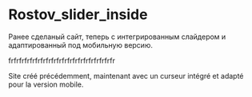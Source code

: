 # Rostov_slider_inside

Ранее сделаный сайт, теперь с интегрированным слайдером и адаптированный 
под мобильную версию.

frfrfrfrfrfrfrfrfrfrfrfrfrfrfrfrfrfrfrfr

Site créé précédemment, maintenant avec un curseur intégré et adapté
pour la version mobile.
